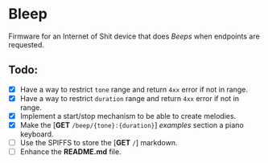 # Bleep
Firmware for an Internet of Shit device that does *Beeps* when endpoints are requested.

## Todo:
- [x] Have a way to restrict `tone` range and return `4xx` error if not in range.
- [x] Have a way to restrict `duration` range and return `4xx` error if not in range.
- [x] Implement a start/stop mechanism to be able to create melodies.
- [x] Make the [**GET** `/beep/{tone}:{duration}`] *examples* section a piano keyboard.
- [ ] Use the SPIFFS to store the [**GET** `/`] markdown.
- [ ] Enhance the **README.md** file.
